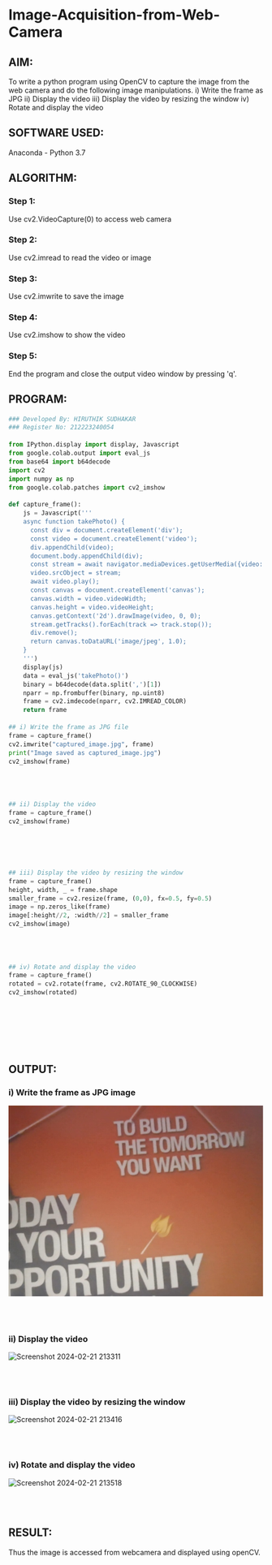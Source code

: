 # Image-Acquisition-from-Web-Camera
## AIM:

To write a python program using OpenCV to capture the image from the web camera and do the following image manipulations.
i) Write the frame as JPG 
ii) Display the video 
iii) Display the video by resizing the window
iv) Rotate and display the video

## SOFTWARE USED:
Anaconda - Python 3.7
## ALGORITHM:
### Step 1:
Use cv2.VideoCapture(0) to access web camera
<br>

### Step 2:
Use cv2.imread to read the video or image
<br>

### Step 3:
Use cv2.imwrite to save the image
<br>

### Step 4:
Use cv2.imshow to show the video
<br>

### Step 5:
End the program and close the output video window by pressing 'q'.
<br>

## PROGRAM:
``` Python
### Developed By: HIRUTHIK SUDHAKAR
### Register No: 212223240054

from IPython.display import display, Javascript
from google.colab.output import eval_js
from base64 import b64decode
import cv2
import numpy as np
from google.colab.patches import cv2_imshow

def capture_frame():
    js = Javascript('''
    async function takePhoto() {
      const div = document.createElement('div');
      const video = document.createElement('video');
      div.appendChild(video);
      document.body.appendChild(div);
      const stream = await navigator.mediaDevices.getUserMedia({video: true});
      video.srcObject = stream;
      await video.play();
      const canvas = document.createElement('canvas');
      canvas.width = video.videoWidth;
      canvas.height = video.videoHeight;
      canvas.getContext('2d').drawImage(video, 0, 0);
      stream.getTracks().forEach(track => track.stop());
      div.remove();
      return canvas.toDataURL('image/jpeg', 1.0);
    }
    ''')
    display(js)
    data = eval_js('takePhoto()')
    binary = b64decode(data.split(',')[1])
    nparr = np.frombuffer(binary, np.uint8)
    frame = cv2.imdecode(nparr, cv2.IMREAD_COLOR)
    return frame

## i) Write the frame as JPG file
frame = capture_frame()
cv2.imwrite("captured_image.jpg", frame)
print("Image saved as captured_image.jpg")
cv2_imshow(frame)




## ii) Display the video
frame = capture_frame()
cv2_imshow(frame)





## iii) Display the video by resizing the window
frame = capture_frame()
height, width, _ = frame.shape
smaller_frame = cv2.resize(frame, (0,0), fx=0.5, fy=0.5)
image = np.zeros_like(frame)
image[:height//2, :width//2] = smaller_frame
cv2_imshow(image)




## iv) Rotate and display the video
frame = capture_frame()
rotated = cv2.rotate(frame, cv2.ROTATE_90_CLOCKWISE)
cv2_imshow(rotated)








```
## OUTPUT:

### i) Write the frame as JPG image
![(https://github.com/mohan8900/Image_Acqusition-_using_Web_Camera/blob/main/306834696-5c319921-b55e-4ec5-a6f2-f2294b0a8e72.png)](https://github.com/mohan8900/Image_Acqusition-_using_Web_Camera/blob/main/306834696-5c319921-b55e-4ec5-a6f2-f2294b0a8e72.png)



</br>
</br>


### ii) Display the video
![Screenshot 2024-02-21 213311](https://github.com/Jaiganesh235/Image_Acqusition-_using_Web_Camera/assets/118657189/d29f2b17-edf9-4bbe-906e-b6e5a9424d12)


</br>
</br>


### iii) Display the video by resizing the window
![Screenshot 2024-02-21 213416](https://github.com/Jaiganesh235/Image_Acqusition-_using_Web_Camera/assets/118657189/49686dd1-a328-4909-a5f1-ddf0567ecff6)



</br>
</br>



### iv) Rotate and display the video
![Screenshot 2024-02-21 213518](https://github.com/Jaiganesh235/Image_Acqusition-_using_Web_Camera/assets/118657189/2fe12628-6724-41d5-9e06-15bbfa8eacb2)



</br>
</br>


## RESULT: 
Thus the image is accessed from webcamera and displayed using openCV.
